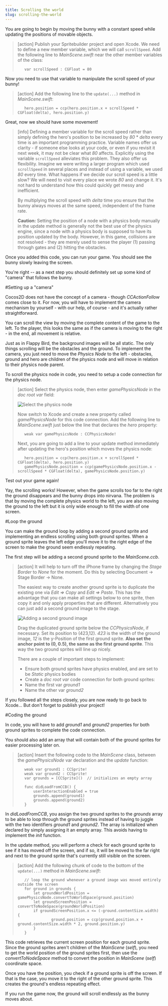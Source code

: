 ```yaml
---
title: Scrolling the world
slug: scrolling-the-world
---
```


You are going to begin by moving the bunny with a constant speed while updating the positions of movable objects.

> [action]
> Publish your Spritebuilder project and open Xcode. We need to define a new member variable, which we will call `scrollSpeed`. Add the following line to *MainScene.swift* near the other member variables of the class:
>
>        var scrollSpeed : CGFloat = 80

Now you need to use that variable to manipulate the scroll speed of your bunny! 

> [action]
> Add the following line to the `update(...)` method in *MainScene.swift*:
>
>        hero.position = ccp(hero.position.x + scrollSpeed * CGFloat(delta), hero.position.y)

Great, now we should have some movement!

> [info]
> Defining a member variable for the scroll speed rather than simply defining the hero's position to be increased by *80* * *delta* every time is an important programming practice. Variable names offer us clarity - if someone else looks at your code, or even if you revisit it next week, it may not be clear what *80* affects. Explicitly using the variable `scrollSpeed` alleviates this problem. They also offer us flexibility. Imagine we were writing a larger program which used `scrollSpeed` in several places and instead of using a variable, we used *80* every time. What happens if we decide our scroll speed is a little slow? We will need to visit every place we wrote *80* and change it. It's not hard to understand how this could quickly get messy and inefficient.
>
> By multiplying the scroll speed with *delta* time you ensure that the bunny always moves at the same speed, independent of the frame rate.
>
> **Caution:** Setting the position of a node with a physics body manually in the update method is generally not the best use of the physics engine, since a node with a physics body is supposed to have its position updated by the body. However, in this game, collisions are not resolved - they are merely used to sense the player (1) passing through gates and (2) hitting the obstacles.

Once you added this code, you can run your game. You should see the bunny slowly leaving the screen.

You're right -- as a next step you should definitely set up some kind of "camera" that follows the bunny.

#Setting up a "camera"

Cocos2D does not have the concept of a camera - though *CCActionFollow* comes close to it. For now, you will have to implement the camera mechanism by yourself - with our help, of course - and it's actually rather straightforward.

You can scroll the view by moving the complete content of the game to the left. To the player, this looks the same as if the camera is moving to the right - in the end, all movement is relative.

Just as in Flappy Bird, the background images will be all static. The only things scrolling will be the obstacles and the ground. To implement the camera, you just need to move the *Physics Node* to the left - obstacles, ground and hero are children of the physics node and will move in relation to their physics node parent.

To scroll the physics node in code, you need to setup a code connection for the physics node.

> [action]
> Select the physics node, then enter *gamePhysicsNode* in the *doc root var* field:
>
> ![Select the physics node](../Tutorial-Images/SpriteBuilder_connectPhysics.png)
>
>Now switch to Xcode and create a new property called *gamePhysicsNode* for this code connection. Add the following line to *MainScene.swift* just below the line that declares the *hero* property:
>
>        weak var gamePhysicsNode : CCPhysicsNode!
>
>Next, you are going to add a line to your update method immediately after updating the hero's position which moves the physics node:
>
>        hero.position = ccp(hero.position.x + scrollSpeed * CGFloat(delta), hero.position.y)
>        gamePhysicsNode.position = ccp(gamePhysicsNode.position.x - scrollSpeed * CGFloat(delta), gamePhysicsNode.position.y)

Test out your game again!

Yay, the scrolling works! However, when the game scrolls too far to the right the ground disappears and the bunny drops into nirvana. The problem is that by moving the complete physics world to the left, you are also moving the ground to the left but it is only wide enough to fill the width of one screen.

#Loop the ground

You can make the ground loop by adding a second ground sprite and implementing an endless scrolling using both ground sprites. When a ground sprite leaves the left edge you'll move it to the right edge of the screen to make the ground seem endlessly repeating.

The first step will be adding a second ground sprite to the *MainScene.ccb*. 

> [action]
> It will help to turn off the iPhone frame by changing the *Stage Border* to *None* for the moment. Do this by selecting Document -> Stage Border -> None.
>
> The easiest way to create another ground sprite is to duplicate the existing one via *Edit => Copy* and *Edit => Paste*. This has the advantage that you can make all settings below to one sprite, then copy it and only apply properties that are different. Alternatively you can just add a second ground image to the stage.
>
> ![Adding a second ground image](../Tutorial-Images/SpriteBuilder_documentBorder.png)
>
> Drag the duplicated ground sprite below the *CCPhysicsNode*, if necessary. Set its position to (423,12). *423* is the width of the ground image, *12* is the y-Position of the first ground sprite. **Also set the anchor point to (0, 0.5), the same as the first ground sprite**. This way the two ground sprites will line up nicely.
>
> There are a couple of important steps to implement:
>
> *   Ensure both ground sprites have physics enabled, and are set to be *Static* physics bodies
> *   Create a *doc root var* code connection for both ground sprites:
> *   Name the first var *ground1*
> *   Name the other var *ground2*

If you followed all the steps closely, you are now ready to go back to Xcode... But don't forget to publish your project!

#Coding the ground

In code, you will have to add *ground1* and *ground2* properties for both ground sprites to complete the code connection.

You should also add an array that will contain both of the ground sprites for easier processing later on. 

> [action]
> Insert the following code to the *MainScene* class, between the *gamePhysicsNode* var declaration and the *update* function:
>
>        weak var ground1 : CCSprite!
>        weak var ground2 : CCSprite!
>        var grounds = [CCSprite]()  // initializes an empty array
>    
>        func didLoadFromCCB() {
>            userInteractionEnabled = true
>            grounds.append(ground1)
>            grounds.append(ground2)
>        }

In *didLoadFromCCB*, you assign the two ground sprites to the *grounds* array to be able to loop through the ground sprites instead of having to juggle with the two identifiers *ground1* and *ground2*. The array is initialized when declared by simply assigning it an empty array. This avoids having to implement the *init* function.

In the update method, you will perform a check for each ground sprite to see if it has moved off the screen, and if so, it will be moved to the far right and next to the ground sprite that's currently still visible on the screen.

> [action]
> Add the following chunk of code to the bottom of the `update(...)` method in *MainScene.swift*:
>
>        // loop the ground whenever a ground image was moved entirely outside the screen
>        for ground in grounds {
>            let groundWorldPosition = gamePhysicsNode.convertToWorldSpace(ground.position)
>            let groundScreenPosition = convertToNodeSpace(groundWorldPosition)
>            if groundScreenPosition.x <= (-ground.contentSize.width) {
>                    ground.position = ccp(ground.position.x + ground.contentSize.width * 2, ground.position.y)
>            }
>        }

This code retrieves the current screen position for each ground sprite. Since the ground sprites aren't children of the *MainScene* (*self*), you need to get the world position of the ground sprites first, then use the *convertToNodeSpace* method to convert the position in *MainScene* (*self*) coordinate space.

Once you have the position, you check if a ground sprite is off the screen. If that is the case, you move it to the right of the other ground sprite. This creates the ground's endless repeating effect.

If you run the game now, the ground will scroll endlessly as the bunny moves about.
